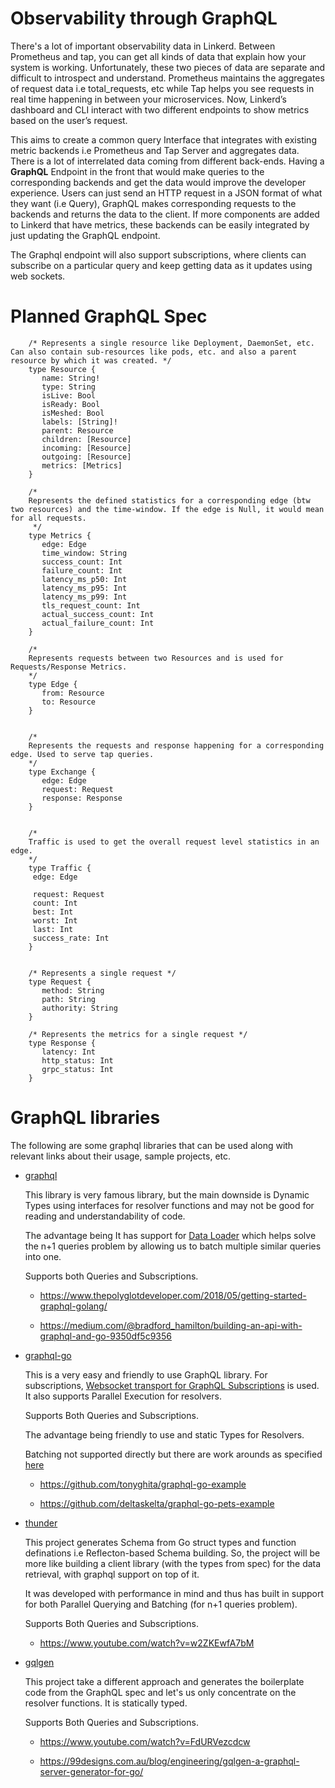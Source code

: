 # Observability through GraphQL

There's a lot of important observability data in Linkerd. Between Prometheus and tap, you can get all kinds of data that explain how your system is working. Unfortunately, these two pieces of data are separate and difficult to introspect and understand. Prometheus maintains the aggregates of request data i.e total_requests, etc while Tap helps you see requests in real time happening in between your microservices. Now, Linkerd’s dashboard and CLI interact with two different endpoints to show metrics based on the user’s request.

This aims to create a common query Interface that integrates with existing metric backends i.e Prometheus and Tap Server and aggregates data. There is a lot of interrelated data coming from different back-ends. Having a **GraphQL** Endpoint in the front that would make queries to the corresponding backends and get the data would improve the developer experience. Users can just send an HTTP request in a JSON format of what they want (i.e Query), GraphQL makes corresponding requests to the backends and returns the data to the client. If more components are added to Linkerd that have metrics, these backends can be easily integrated by just updating the GraphQL endpoint.

The Graphql endpoint will also support subscriptions, where clients can subscribe on a particular query and keep getting data as it updates using web sockets.

# Planned GraphQL Spec

```
    /* Represents a single resource like Deployment, DaemonSet, etc. Can also contain sub-resources like pods, etc. and also a parent resource by which it was created. */
    type Resource {
       name: String!
       type: String
       isLive: Bool
       isReady: Bool
       isMeshed: Bool
       labels: [String]!
       parent: Resource
       children: [Resource]
       incoming: [Resource]
       outgoing: [Resource]
       metrics: [Metrics]
    }
    
    /*
    Represents the defined statistics for a corresponding edge (btw two resources) and the time-window. If the edge is Null, it would mean for all requests.
     */
    type Metrics {
       edge: Edge
       time_window: String
       success_count: Int
       failure_count: Int
       latency_ms_p50: Int
       latency_ms_p95: Int
       latency_ms_p99: Int
       tls_request_count: Int
       actual_success_count: Int
       actual_failure_count: Int
    }
    
    /*
    Represents requests between two Resources and is used for Requests/Response Metrics.
    */
    type Edge {
       from: Resource
       to: Resource
    }
    
    
    /*
    Represents the requests and response happening for a corresponding edge. Used to serve tap queries.
    */
    type Exchange {
       edge: Edge
       request: Request
       response: Response
    }
    
    
    /* 
    Traffic is used to get the overall request level statistics in an edge.
    */
    type Traffic {
     edge: Edge
    
     request: Request
     count: Int
     best: Int
     worst: Int
     last: Int
     success_rate: Int
    }
    
    
    /* Represents a single request */
    type Request {
       method: String
       path: String
       authority: String
    }
    
    /* Represents the metrics for a single request */
    type Response {
       latency: Int
       http_status: Int
       grpc_status: Int
    }

```

# GraphQL libraries 

The following are some graphql libraries that can be used along with relevant links about their usage, sample projects, etc.

- [graphql](https://github.com/graphql-go/graphql)
    
    This library is very famous library, but the main downside is Dynamic Types using interfaces for resolver functions and may not be good for reading and understandability of code.

    The advantage being It has support for [Data Loader](https://github.com/graph-gophers/dataloader) which helps solve the n+1 queries problem by allowing us to batch multiple similar queries into one.

    Supports both Queries and Subscriptions.


    - https://www.thepolyglotdeveloper.com/2018/05/getting-started-graphql-golang/

    - https://medium.com/@bradford_hamilton/building-an-api-with-graphql-and-go-9350df5c9356



- [graphql-go](https://github.com/graph-gophers/graphql-go)

    This is a very easy and friendly to use GraphQL library. For subscriptions, [Websocket transport for GraphQL Subscriptions](https://github.com/graph-gophers/graphql-transport-ws) is used. It also supports Parallel Execution for resolvers. 
    

    Supports Both Queries and Subscriptions.

    The advantage being friendly to use and static Types for Resolvers.

    Batching not supported directly but there are work arounds as specified [here](https://github.com/graph-gophers/graphql-go/issues/15)


    - https://github.com/tonyghita/graphql-go-example

    - https://github.com/deltaskelta/graphql-go-pets-example


- [thunder](https://github.com/samsarahq/thunder)

    This project generates Schema from Go struct types and function definations i.e Reflecton-based Schema building. So, the project will be more like building a client library (with the types from spec) for the data retrieval, with graphql support on top of it.
    
    It was developed with performance in mind and thus has built in support for both Parallel Querying and Batching (for n+1 queries problem).


    Supports Both Queries and Subscriptions.

    - https://www.youtube.com/watch?v=w2ZKEwfA7bM



- [gqlgen](https://github.com/99designs/gqlgen)

    This project take a different approach and generates the boilerplate code from the GraphQL spec and let's us only concentrate on the resolver functions. It is statically typed.

    Supports Both Queries and Subscriptions.

    - https://www.youtube.com/watch?v=FdURVezcdcw

    - https://99designs.com.au/blog/engineering/gqlgen-a-graphql-server-generator-for-go/

